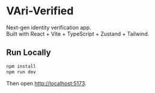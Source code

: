 # VAri-Verified

Next-gen identity verification app.  
Built with React + Vite + TypeScript + Zustand + Tailwind.

## Run Locally

```bash
npm install
npm run dev
```

Then open [http://localhost:5173](http://localhost:5173).

